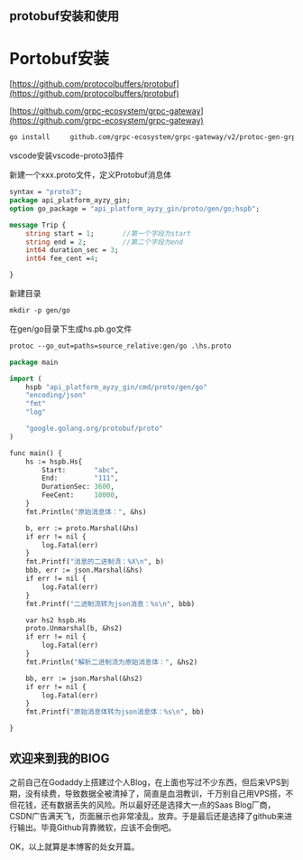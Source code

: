 ## protobuf安装和使用

# Portobuf安装

[https://github.com/protocolbuffers/protobuf](https://github.com/protocolbuffers/protobuf)

[https://github.com/grpc-ecosystem/grpc-gateway](https://github.com/grpc-ecosystem/grpc-gateway)

```bash
go install     github.com/grpc-ecosystem/grpc-gateway/v2/protoc-gen-grpc-gateway     github.com/grpc-ecosystem/grpc-gateway/v2/protoc-gen-openapiv2     google.golang.org/protobuf/cmd/protoc-gen-go     google.golang.org/grpc/cmd/protoc-gen-go-grpc
```

vscode安装vscode-proto3插件

新建一个xxx.proto文件，定义Protobuf消息体

```protobuf
syntax = "proto3";
package api_platform_ayzy_gin;
option go_package = "api_platform_ayzy_gin/proto/gen/go;hspb";

message Trip {
    string start = 1;       //第一个字段为start
    string end = 2;         //第二个字段为end
    int64 duration_sec = 3;
    int64 fee_cent =4;

}
```

新建目录

```protobuf
mkdir -p gen/go
```

在gen/go目录下生成hs.pb.go文件

```protobuf
protoc --go_out=paths=source_relative:gen/go .\hs.proto
```

```protobuf
package main

import (
	hspb "api_platform_ayzy_gin/cmd/proto/gen/go"
	"encoding/json"
	"fmt"
	"log"

	"google.golang.org/protobuf/proto"
)

func main() {
	hs := hspb.Hs{
		Start:       "abc",
		End:         "111",
		DurationSec: 3600,
		FeeCent:     10000,
	}
	fmt.Println("原始消息体：", &hs)

	b, err := proto.Marshal(&hs)
	if err != nil {
		log.Fatal(err)
	}
	fmt.Printf("消息的二进制流：%X\n", b)
	bbb, err := json.Marshal(&hs)
	if err != nil {
		log.Fatal(err)
	}
	fmt.Printf("二进制流转为json消息：%s\n", bbb)

	var hs2 hspb.Hs
	proto.Unmarshal(b, &hs2)
	if err != nil {
		log.Fatal(err)
	}
	fmt.Println("解析二进制流为原始消息体：", &hs2)

	bb, err := json.Marshal(&hs2)
	if err != nil {
		log.Fatal(err)
	}
	fmt.Printf("原始消息体转为json消息体：%s\n", bb)

}
```


## 欢迎来到我的BlOG

之前自己在Godaddy上搭建过个人Blog，在上面也写过不少东西，但后来VPS到期，没有续费，导致数据全被清掉了，简直是血泪教训，千万别自己用VPS搭，不但花钱，还有数据丢失的风险。所以最好还是选择大一点的Saas Blog厂商，CSDN广告满天飞，页面展示也非常凌乱，放弃。于是最后还是选择了github来进行输出。毕竟Github背靠微软，应该不会倒吧。

OK，以上就算是本博客的处女开篇。
